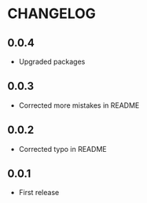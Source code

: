 # CHANGELOG

## 0.0.4

* Upgraded packages

## 0.0.3

* Corrected more mistakes in README

## 0.0.2

* Corrected typo in README

## 0.0.1

* First release
